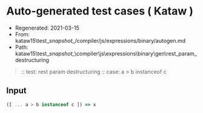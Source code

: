 # Auto-generated test cases ( Kataw )
- Regenerated: 2021-03-15
- From: kataw15\test\__snapshot__/compiler/js/expressions/binary/autogen.md
- Path: kataw15\test\__snapshot__\compiler\js\expressions\binary\gen\rest_param_destructuring
> :: test: rest param destructuring
> :: case: a > b instanceof c
## Input

`````js
([ ... a > b instanceof c ]) => x
`````
